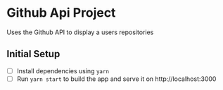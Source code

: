 # Github Api Project

Uses the Github API to display a users repositories

## Initial Setup

- [ ] Install dependencies using `yarn`
- [ ] Run `yarn start` to build the app and serve it on http://localhost:3000
